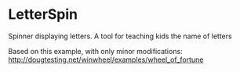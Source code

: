 # LetterSpin
Spinner displaying letters. A tool for teaching kids the name of letters

Based on this example, with only minor modifications:  http://dougtesting.net/winwheel/examples/wheel_of_fortune

